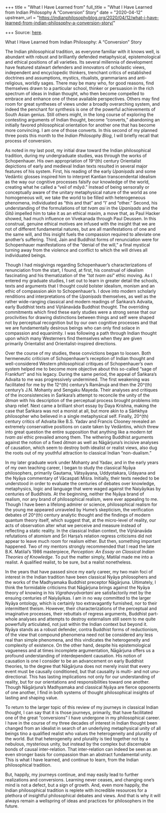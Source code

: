 +++
title = "What I Have Learned from"
full_title = "What I Have Learned from Indian Philosophy A “Conversion” Story"
date = "2020-04-12"
upstream_url = "https://indianphilosophyblog.org/2020/04/12/what-i-have-learned-from-indian-philosophy-a-conversion-story/"

+++
Source: [here](https://indianphilosophyblog.org/2020/04/12/what-i-have-learned-from-indian-philosophy-a-conversion-story/).

What I Have Learned from Indian Philosophy: A “Conversion” Story

The Indian philosophical tradition, as everyone familiar with it knows
well, is abundant with robust and brilliantly defended metaphysical,
epistemological and ethical positions of all varieties. Its several
millennia of development have featured stalwart defenders and innovators
of scholastic views, independent and encyclopedic thinkers, trenchant
critics of established doctrines and assumptions, mystics, ritualists,
grammarians and anti-religious, worldly sages. There may be many who,
for good reasons, find themselves drawn to a particular school, thinker
or persuasion in the rich spectrum of ideas in Indian thought, who then
become compelled to embrace and enhance one of these available
perspectives. Others may find room for great syntheses of views under a
broadly overarching system, and indeed the penchant for synthesis is one
of the powerful achievements of South Asian genius. Still others might,
in the long course of exploring the contesting arguments of Indian
thought, become “converts,” abandoning an initially favored
philosophical orientation for another one that has become more
convincing. I am one of those converts. In this second of my planned
three posts this month to the *Indian Philosophy Blog*, I will briefly
recall that process of conversion.

As noted in my last post, my initial draw toward the Indian
philosophical tradition, during my undergraduate studies, was through
the works of Schopenhauer. His own appropriation of 19^(th) century
Orientalist depictions of early and medieval Indian texts resulted in
several major features of his system. First, his reading of the early
*Upaniṣads* and some Vedāntic glosses inspired him to interpret Kantian
transcendental idealism as the way our cognitive processes falsify our
knowledge of the world, creating what he called a “veil of *māyā*.”
Instead of being sensorally or conceptually aware of the unitary
metaphysical nature of the world as one homogeneous will, we take the
world to be filled with heterogeneous phenomena, individuated as “this
and that” and “I’ and “other.” Second, his understanding of the
formulations of *tat tvam asi* in the *Upaniṣads* and the *Gitā*
impelled him to take it as an ethical maxim, a move that, as Paul Hacker
showed, had much influence on Vivekanada through Paul Deussen. In this
construal, genuine ethical motives are infused with the insight that we
are not of different fundamental natures, but are all manifestations of
one and the same will, and this insight fuels the compassion required to
alleviate one another’s suffering. Third, Jain and Buddhist forms of
renunciation were for Schopenhauer manifestations of the “denial of the
will,” a final mystical turning away from the violence and conflict to
which the will drives all individuated beings.

Though I had misgivings regarding Schopenhauer’s characterizations of
renunciation from the start, I found, at first, his construal of
idealism fascinating and his thematization of the “*tat tvam asi*” ethic
moving. As I entered my graduate studies, I set out to learn in greater
detail the schools, texts and arguments that I thought could bolster
idealism, monism and an ethic of compassion akin to Schopenhauer’s. I
dove into modern scholarly renditions and interpretations of the
*Upaniṣads* themselves, as well as the rather wide-ranging classical and
modern readings of Śańkara’s Advaita, early Buddhist texts and
Vijńānavāda Buddhist thought. The overriding commitments which fired
these early studies were a strong sense that our proclivities for
drawing distinctions between things and self were shaped not by
perceptual recognition but by our own cognitive processes and that we
are fundamentally desirous beings who can only find solace in compassion
and equanimity. I was following a path through Indian thought upon
which many Westerners find themselves when they are given primarily
Orientalist and Orientalist-inspired directions.

Over the course of my studies, these convictions began to loosen. Both
hermeneutic criticism of Schopenhauer’s reception of Indian thought and
well-considered Western philosophical critiques of Schopenhauer’s own
system helped me to become more objective about this so-called “sage of
Frankfurt” and his legacy. During the same period, the appeal of
Śańkara’s Advaita to me was progressively undermined. The first
weakening was facilitated for me by the 12^(th) century’s Ramānuja and
then the 20^(th) century’s J.N. Mohanty and Sengaku Mayeda. Their
analyses and critiques of the inconsistencies in Śańkara’s attempt to
reconcile the unity of the *ātman* with his description of the
perceptual process brought problems into sharp relief. Next came a
brilliant short essay by Daya Krishna, making the case that Śańkara was
not a monist at all, but more akin to a Sāḿkhya philosopher who believed
in a single metaphysical self. Finally, 20^(th) century critics of
Advaita like B.S. Yadav and Francis Clooney revealed an extremely
conservative positions on caste taken by Vedāntins, which threw into
great question the entire supposition that anything like a modern *tat
tvam asi* ethic prevailed among them. The withering Buddhist arguments
against the notion of a fixed *ātman* as well as Nāgārjuna’s incisive
analyses of causation, which seem to destroy both idealist or realist
views, also dug the roots out of my youthful attraction to classical
Indian “non-dualism.”

In my later graduate work under Mohanty and Yadav, and in the early
years of my own teaching career, I began to study the classical Nyāya
philosophers, primarily Gautama, Vātsyāyana, Uddyotakara, Udayana and
the Nyāya commentary of Vācaspati Miśra. Initially, their texts needed
to be understood in order to evaluate the centuries of debates over
knowledge, metaphysics, logic and language that were waged against the
Naiyāyikas by centuries of Buddhists. At the beginning, neither the
Nyāya brand of realism, nor any brand of philosophical realism, were
ever appealing to me. Though I have been a lifelong admirer or science,
philosophical realism for the young me appeared unraveled by Hume’s
skepticism, the verification debates of 20^(th) century analytic thought
and the findings of modern quantum theory itself, which suggest that, at
the micro-level of reality, our acts of observation alter what we
perceive and measure instead of reflecting a static reality. In the
classical Indian context, the Vijńānavāda refutations of atomism and Śri
Harṣa’s relation regress criticisms did not appear to leave much room
for realism either. But then, something important happened. Two of my
mentors strongly recommended that I read the late B.K. Matilal’s 1986
masterpiece, *Perception: An Essay on Classical Indian Theories of
Knowledge*. To put the matter simply, Matilal made me into a realist. A
qualified realist, to be sure, but a realist nonetheless.

In the years that have passed since my early career, my two main foci of
interest in the Indian tradition have been classical Nyāya philosophers
and the works of the Madhyamaka Buddhist preceptor Nāgārjuna.
Ultimately, I think the formidable criticisms that Nāgārjuna brings
against the Nyāya theory of knowing in his *Vigrahavyāvartani* are
satisfactorily met by the ensuing centuries of Naiyāyikas. I am in no
way committed to the larger Nyāya ontology, which is certainly too
extravagantly furnished, nor to their intermittent theism. However,
their characterizations of the perceptual and imaginative processes,
their rebuttals of regress arguments, Buddhist part-whole analyses and
attempts to destroy externalism still seem to me quite powerfully
articulated, not just within the Indian context but beyond it. Nyāya
stands as a robust defender, contra Buddhist forms of reductionism, of
the view that compound phenomena need not be considered any less real
than simple phenomena, and this vindicates the heterogeneity and
complexity of existence. On the other hand, despite his epistemological
vagueness and at times incomplete argumentation, Nāgārjuna offers us a
profound understanding of interdependent causation. His notion of
causation is one I consider to be an advancement on early Buddhist
theories, to the degree that Nāgārjuna does not merely insist that every
event must be causally conditioned, but that causality is multi- and not
unu-directional. This has lasting implications not only for our
understanding of reality, but for our orientations and responsibilities
toward one another. Though Nāgārjuna’s Madhyamaka and classical Nyāya
are fierce opponents of one another, I find in both systems of thought
philosophical insights of lasting and shaping value.

To return to the larger topic of this review of my journeys in classical
Indian thought, I can say that it is those journeys, primarily, that
have facilitated one of the great “conversions” I have undergone in my
philosophical career. I have in the course of my three decades of
interest in Indian thought been changed from an idealist in search of an
underlying metaphysical unity of all beings tino a qualified realist who
values the heterogeneity and plurality of the world. But that
heterogeneity and plurality is tied together not by a nebulous,
mysterious unity, but instead by the complex but discernable bonds of
causal inter-relation. That inter-relation can indeed be seen as an
even stronger basis for compassion than an abstract fundamental unity.
This is what I have learned, and continue to learn, from the Indian
philosophical tradition.

But, happily, my journeys continue, and may easily lead to further
realizations and conversions. Learning never ceases, and changing one’s
mind is not a defect, but a sign of growth. And, even more happily, the
Indian philosophical tradition is replete with incredible resources for
a plethora of insightful philosophical debates and views. And that is
why it will always remain a wellspring of ideas and practices for
philosophers in the future.
